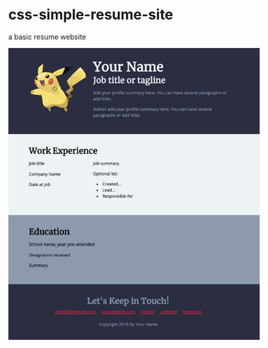 # css-simple-resume-site

a basic resume website

![ResumeSiteScreenshot](/images/site_screenshot_proper.png)
